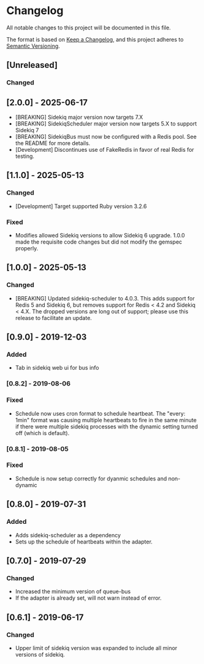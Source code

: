 # Changelog
All notable changes to this project will be documented in this file.

The format is based on [Keep a Changelog](https://keepachangelog.com/en/1.0.0/),
and this project adheres to [Semantic Versioning](https://semver.org/spec/v2.0.0.html).

## [Unreleased]

### Changed

## [2.0.0] - 2025-06-17

- [BREAKING] Sidekiq major version now targets 7.X
- [BREAKING] SidekiqScheduler major version now targets 5.X to support Sidekiq 7
- [BREAKING] SidekiqBus must now be configured with a Redis pool. See the README for more details.
- [Development] Discontinues use of FakeRedis in favor of real Redis for testing.

## [1.1.0] - 2025-05-13

### Changed
- [Development] Target supported Ruby version 3.2.6

### Fixed
- Modifies allowed Sidekiq versions to allow Sidekiq 6 upgrade. 1.0.0 made the requisite code changes but did not modify the gemspec properly.

## [1.0.0] - 2025-05-13

### Changed
- [BREAKING] Updated sidekiq-scheduler to 4.0.3. This adds support for Redis 5 and Sidekiq 6, but removes support for Redis < 4.2 and Sidekiq < 4.X. The dropped versions are long out of support; please use this release to facilitate an update.

## [0.9.0] - 2019-12-03

### Added
- Tab in sidekiq web ui for bus info

### [0.8.2] - 2019-08-06

### Fixed
- Schedule now uses cron format to schedule heartbeat. The "every: 1min" format was causing multiple heartbeats to fire in the same minute if there were multiple sidekiq processes with the dynamic setting turned off (which is default).

### [0.8.1] - 2019-08-05

### Fixed
- Schedule is now setup correctly for dyanmic schedules and non-dynamic

## [0.8.0] - 2019-07-31

### Added
- Adds sidekiq-scheduler as a dependency
- Sets up the schedule of heartbeats within the adapter.

## [0.7.0] - 2019-07-29

### Changed
- Increased the minimum version of queue-bus
- If the adapter is already set, will not warn instead of error.

## [0.6.1] - 2019-06-17
### Changed

 - Upper limit of sidekiq version was expanded to include all minor versions of sidekiq.
